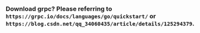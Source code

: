 ### Download grpc? Please referring to `https://grpc.io/docs/languages/go/quickstart/` or `https://blog.csdn.net/qq_34060435/article/details/125294379`.

